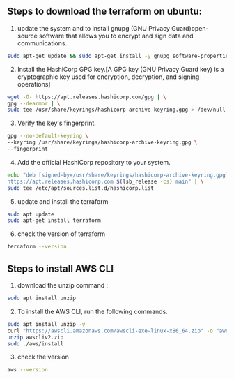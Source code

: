 ## Steps to download the terraform on ubuntu:
1. update the system and to install gnupg (GNU Privacy Guard)open-source software that allows you to encrypt and sign data and communications. 
```bash
sudo apt-get update && sudo apt-get install -y gnupg software-properties-common
```
2. Install the HashiCorp GPG key.[A GPG key (GNU Privacy Guard key) is a cryptographic key used for encryption, decryption, and signing operations]
```bash
wget -O- https://apt.releases.hashicorp.com/gpg | \
gpg --dearmor | \
sudo tee /usr/share/keyrings/hashicorp-archive-keyring.gpg > /dev/null
```
3. Verify the key's fingerprint.
```bash
gpg --no-default-keyring \
--keyring /usr/share/keyrings/hashicorp-archive-keyring.gpg \
--fingerprint
```
4. Add the official HashiCorp repository to your system.
```bash
echo "deb [signed-by=/usr/share/keyrings/hashicorp-archive-keyring.gpg] \
https://apt.releases.hashicorp.com $(lsb_release -cs) main" | \
sudo tee /etc/apt/sources.list.d/hashicorp.list
```
5. update and install the terraform
```bash
sudo apt update
sudo apt-get install terraform
```
6. check the version of terraform
```bash
terraform --version
```

## Steps to install AWS CLI
1. download the unzip command :
```bash
sudo apt install unzip
```
2. To install the AWS CLI, run the following commands.
```bash
sudo apt install unzip -y
curl "https://awscli.amazonaws.com/awscli-exe-linux-x86_64.zip" -o "awscliv2.zip"
unzip awscliv2.zip
sudo ./aws/install
```
3. check the version
```bash
aws --version
```
